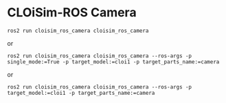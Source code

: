 # CLOiSim-ROS Camera

```shell
ros2 run cloisim_ros_camera cloisim_ros_camera
```

or

```shell
ros2 run cloisim_ros_camera cloisim_ros_camera --ros-args -p single_mode:=True -p target_model:=cloi1 -p target_parts_name:=camera
```

or

```shell
ros2 run cloisim_ros_camera cloisim_ros_camera --ros-args -p target_model:=cloi1 -p target_parts_name:=camera
```
